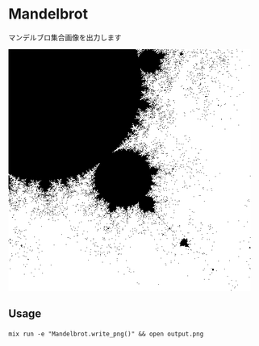 # Mandelbrot

マンデルブロ集合画像を出力します

![sample](/output.png)

## Usage
`mix run -e "Mandelbrot.write_png()" && open output.png`
